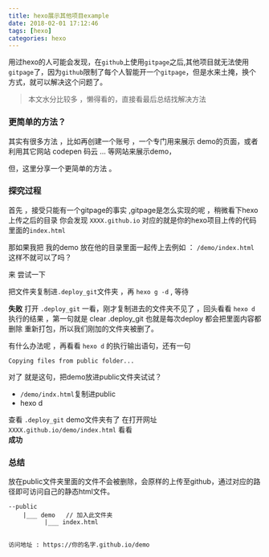 ```yaml
---
title: hexo展示其他项目example
date: 2018-02-01 17:12:46
tags: [hexo]
categories: hexo
---
```

用过hexo的人可能会发现，在`github`上使用`gitpage`之后,其他项目就无法使用`gitpage`了，因为`github`限制了每个人智能开一个`gitpage`，但是水来土掩，换个方式，就可以解决这个问题了。

<!-- more -->


> 本文水分比较多 ，懒得看的，直接看最后总结找解决方法


### 更简单的方法？

其实有很多方法 ，比如再创建一个账号 ，一个专门用来展示 demo的页面，或者利用其它网站 codepen 码云 ... 等网站来展示demo，

但，这里分享一个更简单的方法 。

### 探究过程
首先 ，接受只能有一个gitpage的事实 ,gitpage是怎么实现的呢 ，稍微看下hexo上传之后的目录  你会发现 `XXXX.github.io` 对应的就是你的hexo项目上传的代码里面的`index.html`

那如果我把 我的demo 放在他的目录里面一起传上去例如 ： `/demo/index.html` 这样不就可以了吗？

来 尝试一下

把文件夹复制进`.deploy_git`文件夹  ，再 `hexo g -d` , 等待

**失败**
打开 `.deploy_git` 一看，刚才复制进去的文件夹不见了 ，回头看看 `hexo d` 执行的结果 ，第一句就是 clear .deploy_git 也就是每次deploy 都会把里面内容都删除 重新打包，所以我们刚加的文件夹被删了。

有什么办法呢 ，再看看   `hexo d` 的执行输出语句，还有一句

`Copying files from public folder...`

对了 就是这句，把demo放进public文件夹试试？

- `/demo/indx.html`复制进public
- hexo d

查看 `.deploy_git` demo文件夹有了
在打开网址  `XXXX.github.io/demo/index.html` 看看  
**成功**


### 总结
放在public文件夹里面的文件不会被删除，会原样的上传至github，通过对应的路径即可访问自己的静态html文件。
```
--public
    |___ demo   // 加入此文件夹
          |___ index.html


访问地址 : https://你的名字.github.io/demo
```

